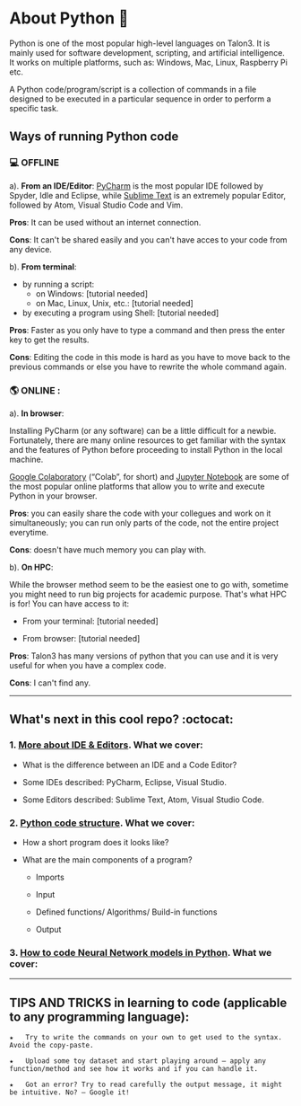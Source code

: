 # About Python :thought_balloon:

Python is one of the most popular high-level languages on Talon3. It is mainly used for software development, scripting, and artificial intelligence. It works on multiple platforms, such as: Windows, Mac, Linux, Raspberry Pi etc.

A Python code/program/script is a collection of commands in a file designed to be executed in a particular sequence in order to perform a specific task. 

## Ways of running Python code

### :computer: **OFFLINE** 
a). **From an IDE/Editor**: [PyCharm](https://www.jetbrains.com/pycharm/) is the most popular IDE followed by Spyder, Idle and Eclipse, while [Sublime Text](http://www.sublimetext.com) is an extremely popular Editor, followed by Atom, Visual Studio Code and Vim.

**Pros**: It can be used without an internet connection.
  
**Cons**: It can't be shared easily and you can't have acces to your code from any device.  
  
b). **From terminal**: 

  - by running a script:
     - on Windows: [tutorial needed]
     - on Mac, Linux, Unix, etc.: [tutorial needed]
  - by executing a program using Shell: [tutorial needed]

**Pros**: Faster as you only have to type a command and then press the enter key to get the results.
  
**Cons**: Editing the code in this mode is hard as you have to move back to the previous commands or else you have to rewrite the whole command again.

### :earth_americas: **ONLINE** : 
a). **In browser**: 

Installing PyCharm (or any software) can be a little difficult for a newbie. Fortunately, there are many online resources to get familiar with the syntax and the features of Python before proceeding to install Python in the local machine.

[Google Colaboratory](https://colab.research.google.com/notebooks/intro.ipynb) (“Colab”, for short) and [Jupyter Notebook](https://jupyter.org/try) are some of the most popular online platforms that allow you to write and execute Python in your browser.

**Pros**: you can easily share the code with your collegues and work on it simultaneously; you can run only parts of the code, not the entire project everytime.
  
**Cons**: doesn't have much memory you can play with.

b). **On HPC**: 

While the browser method seem to be the easiest one to go with, sometime you might need to run big projects for academic purpose. That's what HPC is for! You can have access to it:

  - From your terminal:  [tutorial needed]
  
  - From browser: [tutorial needed]

**Pros**: Talon3 has many versions of python that you can use and it is very useful for when you have a complex code.
  
**Cons**: I can't find any. 


-------------------------------------------------------------------------------------------------------------------------

## What's next in this cool repo? :octocat:


### 1. [More about IDE & Editors](). What we cover:

 - What is the difference between an IDE and a Code Editor?
 
 - Some IDEs described: PyCharm, Eclipse, Visual Studio.
 
 - Some Editors described: Sublime Text, Atom, Visual Studio Code.
 
### 2. [Python code structure](https://github.com/UNT-RITS/Tutorials/blob/master/Basic_Python/Python%20code%20structure.md). What we cover:
 
 - How a short program does it looks like?
 
 - What are the main components of a program?
 
   - Imports
   
   - Input
   
   - Defined functions/ Algorithms/ Build-in functions
   
   - Output

### 3. [How to code Neural Network models in Python](). What we cover:

-------------------------------------------------------------------------------------------------------

## TIPS AND TRICKS in learning to code (applicable to any programming language):

    ★	Try to write the commands on your own to get used to the syntax. Avoid the copy-paste.

    ★	Upload some toy dataset and start playing around – apply any function/method and see how it works and if you can handle it.

    ★	Got an error? Try to read carefully the output message, it might be intuitive. No? – Google it!
